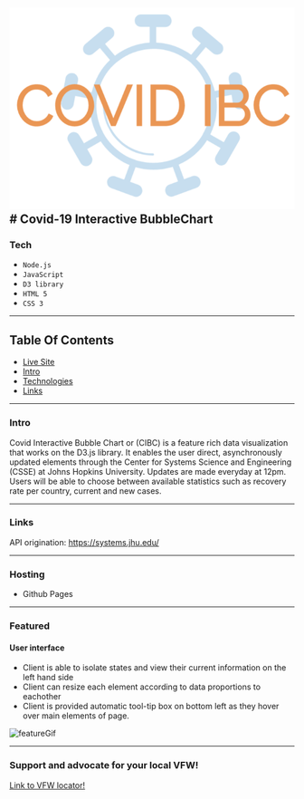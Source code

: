 ![featureGif](https://github.com/danbourdier/CovidInteractiveBubbleChart/blob/master/favicon.png) # Covid-19 Interactive BubbleChart
---


### Tech

* `Node.js`
* `JavaScript`
* `D3 library`
* `HTML 5`
* `CSS 3`


---


## Table Of Contents

* [Live Site](https://danbourdier.github.io/CovidInteractiveBubbleChart/)
* [Intro](https://github.com/danbourdier/CovidInteractiveBubbleChart/#Intro)
* [Technologies](https://github.com/danbourdier/CovidInteractiveBubbleChart/#Tech)
* [Links](https://github.com/danbourdier/CovidInteractiveBubbleChart/#Links)



---


### Intro
Covid Interactive Bubble Chart or (CIBC) is a feature rich data visualization that works on the D3.js library. It enables the user direct, asynchronously updated elements through the Center for Systems Science and Engineering (CSSE) at Johns Hopkins University. Updates are made everyday at 12pm. Users will be able to choose between available statistics such as recovery rate per country, current and new cases. 

---

### Links
API origination:  https://systems.jhu.edu/


---


### Hosting
* Github Pages

---


### Featured

#### User interface


* Client is able to isolate states and view their current information on the left hand side
* Client can resize each element according to data proportions to eachother
* Client is provided automatic tool-tip box on bottom left as they hover over main elements of page.


![featureGif](https://github.com/danbourdier/CovidInteractiveBubbleChart/blob/master/src/vids/gifShowcase.gif)

---

### Support and advocate for your local VFW!
[Link to VFW locator!](https://www.vfw.org/find-a-post)


<!-- ### Wireframe


![wireframe](https://github.com/danbourdier/CovidInteractiveBubbleChart/blob/master/src/images/wireframe.png)

--- -->



 